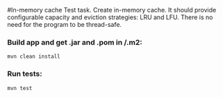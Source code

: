 #In-memory cache
Test task. Create in-memory cache. It should provide configurable capacity and
eviction strategies: LRU and LFU. There is no need for the program to be thread-safe.

### Build app and get .jar and .pom in /.m2:
```
mvn clean install
```

### Run tests:
```
mvn test
```
